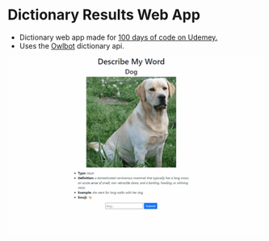 # Dictionary Results Web App

* Dictionary web app made for <A href="https://www.udemy.com/course/100-days-of-code/">100 days of code on Udemey.</A>
* Uses the <a href='https://owlbot.info/'>Owlbot</a> dictionary api.  

</img>
<img src = "docs/demo.gif", alt = "demo gif", height = "350">